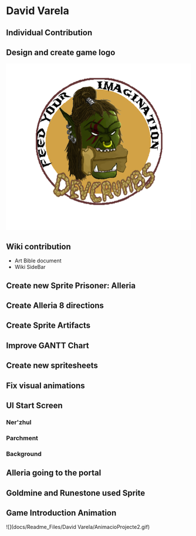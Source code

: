 ﻿# David Varela
## Individual Contribution

## Design and create game logo

![](Wiki_Files/Home/logo.png)

## Wiki contribution

- Art Bible document
- Wiki SideBar

## Create new Sprite Prisoner: Alleria
## Create Alleria 8 directions
## Create Sprite Artifacts
## Improve GANTT Chart
## Create new spritesheets
## Fix visual animations
## UI Start Screen
### Ner'zhul
### Parchment
### Background
## Alleria going to the portal
## Goldmine and Runestone used Sprite
## Game Introduction Animation
![](docs/Readme_Files/David Varela/AnimacioProjecte2.gif)

 

